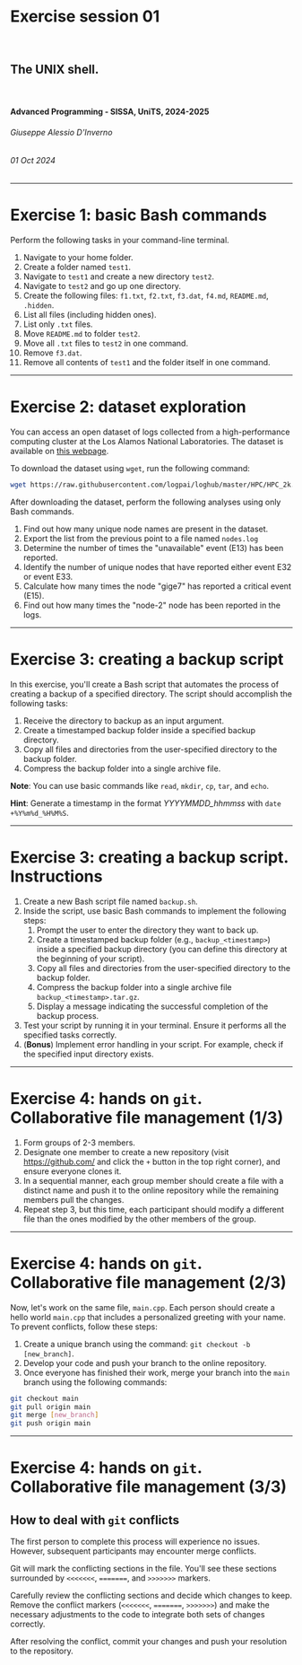 <!--
title: Exercise session 01
paginate: true

_class: titlepage
-->

# Exercise session 01
<br>

## The UNIX shell.
<br>

#### Advanced Programming - SISSA, UniTS, 2024-2025

###### Giuseppe Alessio D'Inverno

###### 01 Oct 2024

---

# Exercise 1: basic Bash commands
Perform the following tasks in your command-line terminal.

1. Navigate to your home folder.
2. Create a folder named `test1`.
3. Navigate to `test1` and create a new directory `test2`.
4. Navigate to `test2` and go up one directory.
5. Create the following files: `f1.txt`, `f2.txt`, `f3.dat`, `f4.md`, `README.md`, `.hidden`.
6. List all files (including hidden ones).
7. List only `.txt` files.
8. Move `README.md` to folder `test2`.
9. Move all `.txt` files to `test2` in one command.
10. Remove `f3.dat`.
11. Remove all contents of `test1` and the folder itself in one command.

---

# Exercise 2: dataset exploration

You can access an open dataset of logs collected from a high-performance computing cluster at the Los Alamos National Laboratories. The dataset is available on [this webpage](https://github.com/logpai/loghub/tree/master/HPC).

To download the dataset using `wget`, run the following command:
```bash
wget https://raw.githubusercontent.com/logpai/loghub/master/HPC/HPC_2k.log_structured.csv
```

After downloading the dataset, perform the following analyses using only Bash commands.

1. Find out how many unique node names are present in the dataset.
2. Export the list from the previous point to a file named `nodes.log`
3. Determine the number of times the "unavailable" event (E13) has been reported.
4. Identify the number of unique nodes that have reported either event E32 or event E33.
5. Calculate how many times the node "gige7" has reported a critical event (E15).
6. Find out how many times the "node-2" node has been reported in the logs.

---

# Exercise 3: creating a backup script

In this exercise, you'll create a Bash script that automates the process of creating a backup of a specified directory. The script should accomplish the following tasks:

1. Receive the directory to backup as an input argument.
2. Create a timestamped backup folder inside a specified backup directory.
3. Copy all files and directories from the user-specified directory to the backup folder.
4. Compress the backup folder into a single archive file.

**Note**: You can use basic commands like `read`, `mkdir`, `cp`, `tar`, and `echo`.

**Hint**: Generate a timestamp in the format *YYYYMMDD_hhmmss* with `date +%Y%m%d_%H%M%S`.

---

# Exercise 3: creating a backup script. Instructions

1. Create a new Bash script file named `backup.sh`.
2. Inside the script, use basic Bash commands to implement the following steps:
   1. Prompt the user to enter the directory they want to back up.
   2. Create a timestamped backup folder (e.g., `backup_<timestamp>`) inside a specified backup directory (you can define this directory at the beginning of your script).
   3. Copy all files and directories from the user-specified directory to the backup folder.
   4. Compress the backup folder into a single archive file `backup_<timestamp>.tar.gz`.
   5. Display a message indicating the successful completion of the backup process.
3. Test your script by running it in your terminal. Ensure it performs all the specified tasks correctly.
4. (**Bonus**) Implement error handling in your script. For example, check if the specified input directory exists.

---

# Exercise 4: hands on `git`. Collaborative file management (1/3)
1. Form groups of 2-3 members.
2. Designate one member to create a new repository (visit https://github.com/ and click the `+` button in the top right corner), and ensure everyone clones it.
3. In a sequential manner, each group member should create a file with a distinct name and push it to the online repository while the remaining members pull the changes.
4. Repeat step 3, but this time, each participant should modify a different file than the ones modified by the other members of the group.

---

# Exercise 4: hands on `git`. Collaborative file management (2/3)
Now, let's work on the same file, `main.cpp`. Each person should create a hello world `main.cpp` that includes a personalized greeting with your name. To prevent conflicts, follow these steps:

1. Create a unique branch using the command: `git checkout -b [new_branch]`.
2. Develop your code and push your branch to the online repository.
3. Once everyone has finished their work, merge your branch into the `main` branch using the following commands:
```bash
git checkout main
git pull origin main
git merge [new_branch]
git push origin main
```

---

# Exercise 4: hands on `git`. Collaborative file management (3/3)

## How to deal with `git` conflicts
The first person to complete this process will experience no issues. However, subsequent participants may encounter merge conflicts.

Git will mark the conflicting sections in the file. You'll see these sections surrounded by `<<<<<<<`, `=======`, and `>>>>>>>` markers.

Carefully review the conflicting sections and decide which changes to keep. Remove the conflict markers (`<<<<<<<`, `=======`, `>>>>>>>`) and make the necessary adjustments to the code to integrate both sets of changes correctly.

After resolving the conflict, commit your changes and push your resolution to the repository.
